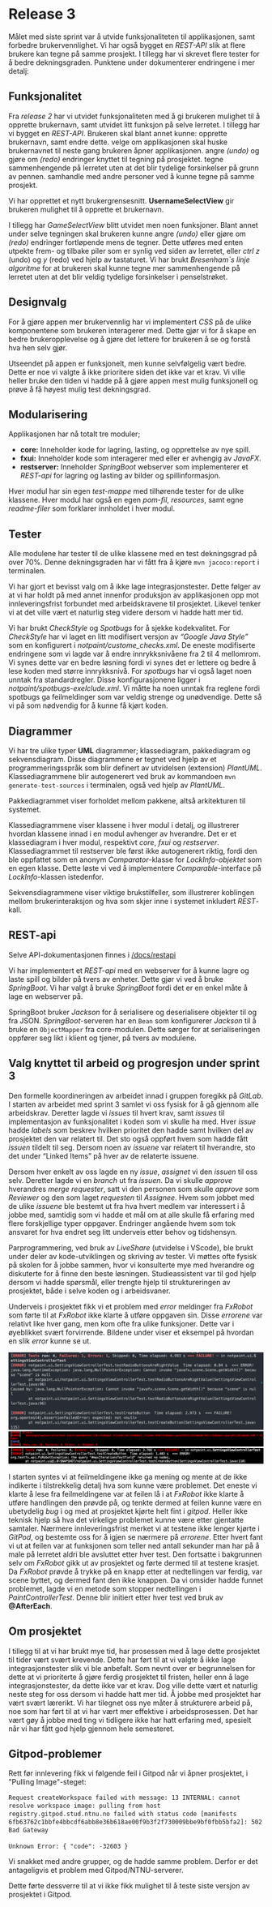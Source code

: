 # Release 3
Målet med siste sprint var å utvide funksjonaliteten til applikasjonen, samt forbedre brukervennlighet. Vi har også bygget en *REST-API* slik at flere brukere kan tegne på samme prosjekt. I tillegg har vi skrevet flere tester for å bedre dekningsgraden. Punktene under dokumenterer endringene i mer detalj:


## Funksjonalitet
Fra *release 2* har vi utvidet funksjonaliteten med å gi brukeren mulighet til å opprette brukernavn, samt utvidet litt funksjon på selve lerretet. I tillegg har vi bygget en *REST-API*. Brukeren skal blant annet kunne:
opprette brukernavn, samt endre dette.
velge om applikasjonen skal huske brukernavnet til neste gang brukeren åpner applikasjonen.
angre *(undo)* og gjøre om *(redo)* endringer knyttet til tegning på prosjektet. 
tegne sammenhengende på lerretet uten at det blir tydelige forsinkelser på grunn av pennen.
samhandle med andre personer ved å kunne tegne på samme prosjekt. 

Vi har opprettet et nytt brukergrensesnitt.
**UsernameSelectView** gir brukeren mulighet til å opprette et brukernavn. 


I tillegg har *GameSelectView* blitt utvidet men noen funksjoner. Blant annet under selve tegningen skal brukeren kunne angre *(undo)* eller gjøre om *(redo)* endringer fortløpende mens de tegner. Dette utføres med enten utpekte frem- og tilbake piler som er synlig ved siden av lerretet, eller *ctrl z* (undo)  og *y* (redo) ved hjelp av tastaturet. 
Vi har brukt *Bresenham`s linje algoritme* for at brukeren skal kunne tegne mer sammenhengende på lerretet uten at det blir veldig tydelige forsinkelser i penselstrøket. 

## Designvalg
For å gjøre appen mer brukervennlig har vi implementert *CSS* på de ulike komponentene som brukeren interagerer med. Dette gjør vi for å skape en bedre brukeropplevelse og å gjøre det lettere for brukeren å se og forstå hva hen selv gjør. 

Utseendet på appen er funksjonelt, men kunne selvfølgelig vært bedre. Dette er noe vi  valgte å ikke prioritere siden det ikke var et krav. Vi ville heller bruke den tiden vi hadde på å gjøre appen mest mulig funksjonell og prøve å få høyest mulig test dekningsgrad. 

## Modularisering
Applikasjonen har nå totalt tre moduler;
- **core:** Inneholder kode for lagring, lasting, og opprettelse av nye spill.
- **fxui:** Inneholder kode som interagerer med eller er avhengig av *JavaFX*.
- **restserver:** Inneholder *SpringBoot* webserver som implementerer et *REST-api* for lagring og lasting av bilder og spillinformasjon.

Hver modul har sin egen *test-mappe* med tilhørende tester for de ulike klassene. Hver modul har også en egen *pom-fil*, *resources*, samt egne *readme-filer* som forklarer innholdet i hver modul. 

## Tester
Alle modulene har tester til de ulike klassene med en test dekningsgrad på over 70%. Denne dekningsgraden har vi fått fra å kjøre `mvn jacoco:report` i terminalen. 

Vi har gjort et bevisst valg om å ikke lage integrasjonstester. Dette følger av at vi har holdt på med annet innenfor produksjon av applikasjonen opp mot innleveringsfrist forbundet med arbeidskravene til prosjektet. Likevel tenker vi at det ville vært et naturlig steg videre dersom vi hadde hatt mer tid.

Vi har brukt *CheckStyle* og *Spotbugs* for å sjekke kodekvalitet. For *CheckStyle* har vi laget en litt modifisert versjon av *“Google Java Style”* som en konfigurert i *notpaint/custome_checks.xml*. De eneste modifiserte endringene som vi lagde var å endre innrykksnivåene fra 2 til 4 mellomrom. Vi synes dette var en bedre løsning fordi vi synes det er lettere og bedre å lese koden med større innrykksnivå. For *spotbugs* har vi også laget noen unntak fra standardregler. Disse konfigurasjonene ligger i *notpaint/spotbugs-exelclude.xml*. Vi måtte ha noen unntak fra reglene fordi spotbugs ga feilmeldinger som var veldig strenge og unødvendige. Dette så vi på som nødvendig for å kunne få kjørt koden. 

## Diagrammer 
Vi har tre ulike typer **UML** diagrammer; klassediagram, pakkediagram og sekvensdiagram. Disse diagrammene er tegnet ved hjelp av et programmeringsspråk som blir definert av utvidelsen (extension) *PlantUML*. Klassediagrammene blir autogenerert ved bruk av kommandoen `mvn generate-test-sources` i terminalen, også ved hjelp av *PlantUML*.

Pakkediagrammet viser forholdet mellom pakkene, altså arkitekturen til systemet. 

Klassediagrammene viser klassene i hver modul i detalj, og illustrerer hvordan klassene innad i en modul avhenger av hverandre. Det er et klassediagram i hver modul, respektivt *core*, *fxui* og *restserver*. Klassediagrammet til restserver ble først ikke autogenerert riktig, fordi den ble oppfattet som en anonym *Comparator*-klasse for *LockInfo-objektet* som en egen klasse. Dette løste vi ved å implementere *Comparable*-interface på *LockInfo*-klassen istedenfor.

Sekvensdiagrammene viser viktige brukstilfeller, som illustrerer koblingen mellom brukerinteraksjon og hva som skjer inne i systemet inkludert *REST*-kall. 

## REST-api
Selve API-dokumentasjonen finnes i [/docs/restapi](/docs/restapi)

Vi har implementert et *REST-api* med en webserver for å kunne lagre og laste spill og bilder på tvers av enheter. Dette gjør vi ved å bruke *SpringBoot*. Vi har valgt å bruke *SpringBoot* fordi det er en enkel måte å lage en webserver på. 

SpringBoot bruker *Jackson* for å serialisere og deserialisere objekter til og fra JSON. *SpringBoot*-serveren har en `Bean` som konfigurerer *Jackson* til å bruke en `ObjectMapper` fra core-modulen. Dette sørger for at serialiseringen oppfører seg likt i klient og tjener, på tvers av modulene.


## Valg knyttet til arbeid og progresjon under sprint 3
Den formelle koordineringen av arbeidet innad i gruppen foregikk på *GitLab*. I starten av arbeidet med sprint 3 samlet vi oss fysisk for å gå gjennom alle arbeidskrav. Deretter lagde vi *issues* til hvert krav, samt *issues* til implementasjon av funksjonalitet i koden som vi skulle ha med. Hver *issue* hadde *labels* som beskrev hvilken prioritet den hadde samt hvilken del av prosjektet den var relatert til. Det sto også oppført hvem som hadde fått *issuen* tildelt til seg. Dersom noen av *issuene* var relatert til hverandre, sto det under “Linked Items” på hver av de relaterte issuene. 

Dersom hver enkelt av oss lagde en ny *issue*, *assignet* vi den *issuen* til oss selv. Deretter lagde vi en *branch* ut fra *issuen*. Da vi skulle *approve* hverandres *merge requester*, satt vi den personen som skulle *approve* som *Reviewer* og den som laget *requesten* til *Assignee*. Hvem som jobbet med de ulike *issuene* ble bestemt ut fra hva hvert medlem var interessert i å jobbe med, samtidig som vi hadde et mål om at alle skulle få erfaring med flere forskjellige typer oppgaver. Endringer angående hvem som tok ansvaret for hva endret seg litt underveis etter behov og tidshensyn. 

Parprogrammering, ved bruk av *LiveShare* (utvidelse i VScode), ble brukt under deler av kode-utviklingen og skriving av tester. Vi møttes ofte fysisk på skolen for å jobbe sammen, hvor vi konsulterte mye med hverandre og diskuterte for å finne den beste løsningen. Studieassistent var til god hjelp dersom vi hadde spørsmål, eller trengte hjelp til struktureringen av prosjektet, både i selve koden og i arbeidsvaner. 

Underveis i prosjektet fikk vi et problem med *error* meldinger fra *FxRobot* som førte til at *FxRobot* ikke klarte å utføre oppgaven sin. Disse *errorene* var relativt like hver gang, men kom ofte fra ulike funksjoner. Dette var i øyeblikket svært forvirrende. Bildene under viser et eksempel på hvordan en slik *error* kunne se ut. 

![](/notpaint/viewScreenshots/errormessenges/error2.png)
![](/notpaint/viewScreenshots/errormessenges/error.png)
![](/notpaint/viewScreenshots/errormessenges/errormeld.png)


I starten syntes vi at feilmeldingene ikke ga mening og mente at de ikke indikerte i tilstrekkelig detalj hva som kunne være problemet. Det eneste vi klarte å lese fra feilmeldingene var at feilen lå i at *FxRobot* ikke klarte å utføre handlingen den prøvde på, og tenkte dermed at feilen kunne være en ubetydelig *bug* i og med at prosjektet kjørte helt fint i *gitpod*. Heller ikke teknisk hjelp så hva det virkelige problemet kunne være etter gjentatte samtaler. Nærmere innleveringsfrist merket vi at testene ikke lenger kjørte i *GitPod*, og bestemte oss for å igjen se nærmere på *errorene*. Etter hvert fant vi ut at feilen var at funksjonen som teller ned antall sekunder man har på å male på lerretet aldri ble avsluttet etter hver test. Den fortsatte i bakgrunnen selv om *FxRobot* gikk ut av prosjektet og førte dermed til at testene krasjet. Da *FxRobot* prøvde å trykke på en knapp etter at nedtellingen var ferdig, var scene byttet, og dermed fant den ikke knappen. Da vi omsider hadde funnet problemet, lagde vi en metode som stopper nedtellingen i *PaintControllerTest*. Denne blir initiert etter hver test ved bruk av **@AfterEach**.

## Om prosjektet
I tillegg til at vi har brukt mye tid, har prosessen med å lage dette prosjektet til tider vært svært krevende. Dette har ført til at vi valgte å ikke lage integrasjonstester slik vi ble anbefalt. Som nevnt over er begrunnelsen for dette at vi prioriterte å gjøre ferdig prosjektet til fristen, heller enn å lage integrasjonstester, da dette ikke var et krav. Dog ville dette vært et naturlig neste steg for oss dersom vi hadde hatt mer tid. Å jobbe med prosjektet har vært svært lærerikt. Vi har tilegnet oss nye måter å strukturere arbeid på, noe som har ført til at vi har vært mer effektive i arbeidsprosessen. Det har vært gøy å jobbe med ting vi tidligere ikke har hatt erfaring med, spesielt når vi har fått god hjelp gjennom hele semesteret.

## Gitpod-problemer
Rett før innlevering fikk vi følgende feil i Gitpod når vi åpner prosjektet, i "Pulling Image"-steget:

```
Request createWorkspace failed with message: 13 INTERNAL: cannot resolve workspace image: pulling from host registry.gitpod.stud.ntnu.no failed with status code [manifests 6fb63762c1bbfe4bbcdf6abb8e36b618ae00f9b3f2f730009bbe9bf0fbb5bfa2]: 502 Bad Gateway

Unknown Error: { "code": -32603 }
```

Vi snakket med andre grupper, og de hadde samme problem. Derfor er det antageligvis et problem med Gitpod/NTNU-serverer.

Dette førte dessverre til at vi ikke fikk mulighet til å teste siste versjon av prosjektet i Gitpod.